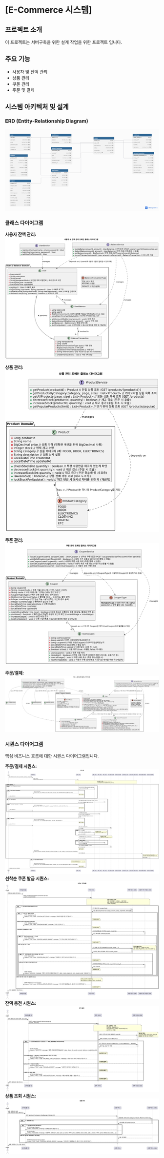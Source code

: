 # [E-Commerce 시스템]

## 프로젝트 소개

이 프로젝트는 서버구축을 위한 설계 작업을 위한 프로젝트 입니다.

## 주요 기능

* 사용자 및 잔액 관리
* 상품 관리
* 쿠폰 관리
* 주문 및 결제

## 시스템 아키텍처 및 설계


### ERD (Entity-Relationship Diagram)
![ERD 다이어그램](docs/erd/e-commerce-erd.png)

### 클래스 다이어그램

**사용자 잔액 관리:**
![사용자 잔액 관리](https://github.com/eodnjsdl-3254/server-java/blob/main/docs/class-diagram/01.%EC%82%AC%EC%9A%A9%EC%9E%90_%EC%9E%94%EC%95%A1%20%EA%B4%80%EB%A6%AC_%ED%81%B4%EB%9E%98%EC%8A%A4%EB%8B%A4%EC%9D%B4%EC%96%B4%EA%B7%B8%EB%9E%A8.png)

**상품 관리:**
![상품 관리](https://github.com/eodnjsdl-3254/server-java/blob/main/docs/class-diagram/02.%EC%83%81%ED%92%88%EA%B4%80%EB%A6%AC_%ED%81%B4%EB%9E%98%EC%8A%A4%EB%8B%A4%EC%9D%B4%EC%96%B4%EA%B7%B8%EB%9E%A8.png)

**쿠폰 관리:**
![쿠폰 관리](https://github.com/eodnjsdl-3254/server-java/blob/main/docs/class-diagram/03.%EC%BF%A0%ED%8F%B0%EA%B4%80%EB%A6%AC_%ED%81%B4%EB%9E%98%EC%8A%A4%EB%8B%A4%EC%9D%B4%EC%96%B4%EA%B7%B8%EB%9E%A8.png)

**주문/결제:**
![주문/결제](https://github.com/eodnjsdl-3254/server-java/blob/main/docs/class-diagram/04.%EC%A3%BC%EB%AC%B8%EA%B2%B0%EC%A0%9C_%ED%81%B4%EB%9E%98%EC%8A%A4%EB%8B%A4%EC%9D%B4%EC%96%B4%EA%B7%B8%EB%9E%A8.png)

### 시퀀스 다이어그램

핵심 비즈니스 흐름에 대한 시퀀스 다이어그램입니다.

**주문/결제 시퀀스:**
![주문/결제 시퀀스 다이어그램 이미지](https://github.com/eodnjsdl-3254/server-java/blob/main/docs/sequence-diagram/%EC%A3%BC%EB%AC%B8_%EA%B2%B0%EC%A0%9C_%EC%8B%9C%ED%80%80%EC%8A%A4%EB%8B%A4%EC%9D%B4%EC%96%B4%EA%B7%B8%EB%9E%A8.png)
**선착순 쿠폰 발급 시퀀스:**
![선착순 쿠폰 발급 시퀀스](https://github.com/eodnjsdl-3254/server-java/blob/main/docs/sequence-diagram/%EC%84%A0%EC%B0%A9%EC%88%9C%EC%BF%A0%ED%8F%B0_%EB%B0%9C%EA%B8%89_%EC%8B%9C%ED%80%80%EC%8A%A4%EB%8B%A4%EC%9D%B4%EC%96%B4%EA%B7%B8%EB%9E%A8.png)
**잔액 충전 시퀀스:** 
![잔액 충전 시퀀스](https://github.com/eodnjsdl-3254/server-java/blob/main/docs/sequence-diagram/%EC%9E%94%EC%95%A1_%EC%B6%A9%EC%A0%84_%EC%8B%9C%ED%80%80%EC%8A%A4%EB%8B%A4%EC%9D%B4%EC%96%B4%EA%B7%B8%EB%9E%A8.png)
**상품 조회 시퀀스:**
![상품 조회 시퀀스](https://github.com/eodnjsdl-3254/server-java/blob/main/docs/sequence-diagram/%EC%83%81%ED%92%88_%EC%A1%B0%ED%9A%8C_%EC%8B%9C%ED%80%80%EC%8A%A4%EB%8B%A4%EC%9D%B4%EC%96%B4%EA%B7%B8%EB%9E%A8.png)
